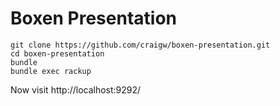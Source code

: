 Boxen Presentation
==================

    git clone https://github.com/craigw/boxen-presentation.git
    cd boxen-presentation
    bundle
    bundle exec rackup

Now visit http://localhost:9292/
